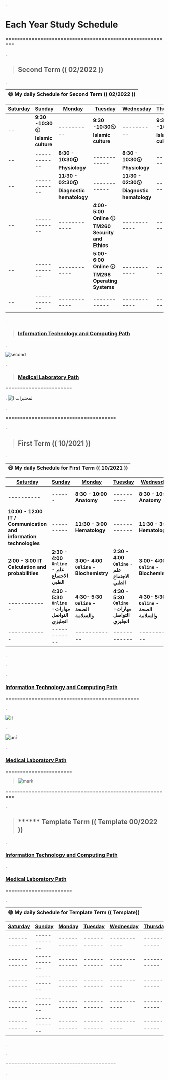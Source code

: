 
. 

# Each Year Study Schedule







=========================================================


.



> ## Second Term (( 02/2022 )) 

.





| **😄 My daily Schedule for Second Term (( 02/2022 ))**|
 | ------------ | 


| **[Saturday]()** |**[Sunday]()**| **[Monday]()** |**[Tuesday ]()** | **[Wednesday]()** |**[Thursday]()** |**[Friday]()**  | 
| ----- | ------------ | ------------ |------------ | ------------ | ------------ |------------ | 
| -- | **9:30 -10:30🕥 Islamic culture** | ---------- | **9:30 -10:30🕥 Islamic culture**  | ----------| **9:30 -10:30🕥 Islamic culture**  | -- |
| -- | ------------ | **8:30 - 10:30🕥 Physiology** |------------ | **8:30 - 10:30🕥 Physiology** | ------------ | -- | 
| -- | ------------ |**11:30 - 02:30🕥 Diagnostic hematology** |------------ | **11:30 - 02:30🕥 Diagnostic hematology** | ---------- | -- |
| -- | ------------ | ------------ | **4:00- 5:00 Online 🕥 TM260  Security and Ethics** | ------------ | ------------ | -- |
| -- | ------------ | ------------ |**5:00- 6:00 Online 🕥 TM298   Operating Systems**  | ------------ | ------------ | -- | 
| -- | ------------ | ------------ |------------ | ------------ | ------------ |------------ | 
.






> ### **[Information Technology and Computing Path](https://github.com/nancyalaswad90/nancyalaswad90/blob/master/second%20.md)**


.


![second](https://user-images.githubusercontent.com/36210723/153417144-de0c4249-9854-4f57-8111-60701067027c.png)


.




> ### **[Medical Laboratory Path ](https://github.com/nancyalaswad90/Medical-Laboratory/blob/main/README.md)**

=======================



.
![لمختبرات ا](https://user-images.githubusercontent.com/36210723/157773390-a08653d0-fd5c-4d2d-90c0-0035b27fdc5c.png)


.


======================================


.


> ## First Term (( 10/2021 )) 
> 

. 


| **😄 My daily Schedule for First Term (( 10/2021 ))**|
 | ------------ | 


| **[Saturday]()** |**[Sunday]()**| **[Monday]()** |**[Tuesday ]()** | **[Wednesday]()** |**[Thursday]()** |
| ------------ | ------------ | ------------ |------------ | ------------ |  ------------ |
|  ---------- | ------ |  **8:30 - 10:00  Anatomy** |---------- |  **8:30 - 10:00  Anatomy** | **11:30- 3:00   Biochemistry Lab** |
| **10:00 - 12:00 [IT](https://github.com/nancyalaswad90/nancyalaswad90/blob/master/second%20.md) / Communication and information technologies** | ---------- | **11:30 - 3:00  Hematology** |------------ |  **11:30 - 3:00  Hematology**| -------- |-------  |
|  **2:00 - 3:00 [IT](https://github.com/nancyalaswad90/nancyalaswad90/blob/master/second%20.md) Calculation and probabilities** |    **2:30 - 4:00 `Online` - علم الاجتماع الطبي**  |  **3:00- 4:00 `Online` - Biochemistry**  | **2:30 - 4:00 `Online` - علم الاجتماع الطبي**  |  **3:00- 4:00 `Online` - Biochemistry**  | ------------ | 
| ------------ |  **4:30 - 5:30 `Online `-مهارات التواصل انجليزي**|  **4:30- 5:30 `Online` - الصحة والسلامة**  |**4:30 - 5:30 `Online `-مهارات التواصل انجليزي** |  **4:30- 5:30 `Online` - الصحة والسلامة**  | ------------ |
| ------------ | ------------ | ------------ |------------ | ------------ | ------------ |
.

.


.


### **[Information Technology and Computing Path](https://github.com/nancyalaswad90/nancyalaswad90/blob/master/second%20.md)**


==============================================

.

![it](https://user-images.githubusercontent.com/36210723/138566559-08afface-b64b-496e-a46e-6c39e0f4f0ba.png)


.

![uni](https://user-images.githubusercontent.com/36210723/153416446-394525ba-5eb4-4c62-b16b-d41cf7b592c4.png)



.




> 
### **[Medical Laboratory Path ](https://github.com/nancyalaswad90/Medical-Laboratory/blob/main/README.md)**

=======================





> ![mark](https://user-images.githubusercontent.com/36210723/153414143-b4dfc030-5a27-4a18-9727-7e200562829a.png)









=========================================================


.



> ## ****** **Template**  Term ((  **Template** 00/2022 )) 

.


### **[Information Technology and Computing Path](https://github.com/nancyalaswad90/nancyalaswad90/blob/master/second%20.md)**





.


> 
### **[Medical Laboratory Path ](https://github.com/nancyalaswad90/Medical-Laboratory/blob/main/README.md)**

=======================


.


| **😄 My daily Schedule for **Template** Term (( **Template**))**|
 | ------------ | 


| **[Saturday]()** |**[Sunday]()**| **[Monday]()** |**[Tuesday ]()** | **[Wednesday]()** |**[Thursday]()** |**[Friday]()**  | 
| ------------ | ------------ | ------------ |------------ | ------------ | ------------ |------------ |
| ------------ | ------------ | ------------ |------------ | ------------ | ------------ |------------ | 
| ------------ | ------------ | ------------ |------------ | ------------ | ------------ |------------ |
| ------------ | ------------ | ------------ |------------ | ------------ | ------------ |------------ | 
| ------------ | ------------ | ------------ |------------ | ------------ | ------------ |------------ |
| ------------ | ------------ | ------------ |------------ | ------------ | ------------ |------------ | 
.

.


======================================


.

